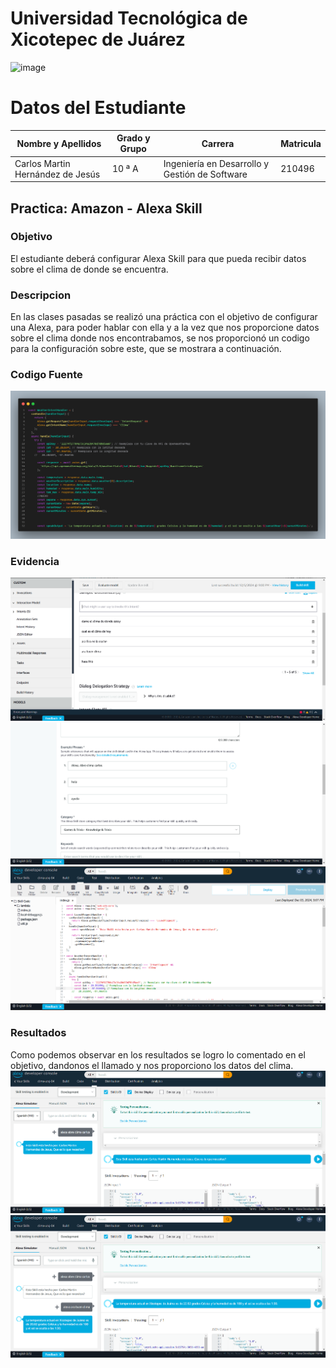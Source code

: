# Universidad Tecnológica de Xicotepec de Juárez

![image](https://github.com/carlosM18-max/Hospital/assets/116858220/77545e46-7767-4eea-b9ba-a214350917e4)

# Datos del Estudiante
|Nombre y Apellidos |Grado y Grupo |Carrera |Matricula
|-------------------------|----------------------|-----------------------------|----------------------|
|Carlos Martin Hernández de Jesús |10 ª A |Ingeniería en Desarrollo y Gestión de Software  |210496 |

## Practica: Amazon - Alexa Skill

### Objetivo
El estudiante deberá configurar Alexa Skill para que pueda recibir datos sobre el clima de donde se encuentra.

### Descripcion
En las clases pasadas se realizó una práctica con el objetivo de configurar una Alexa, para poder hablar con ella y a la vez que nos proporcione datos sobre el clima donde nos encontrabamos, se nos proporcionó un codigo para la configuración sobre este, que se mostrara a continuación.

### Codigo Fuente
![Codigo_Fuente](assets/images/codigoF.png)

### Evidencia
![Evidencia_1](assets/images/llamado.png)
![Evidencia_2](assets/images/inicio.png)
![Evidencia_3](assets/images/codigo.png)
### Resultados
Como podemos observar en los resultados se logro lo comentado en el objetivo, dandonos el llamado y nos proporciono los datos del clima.
![Resultado](assets/images/prueba1.png)
![Resultado](assets/images/prueba2.png)